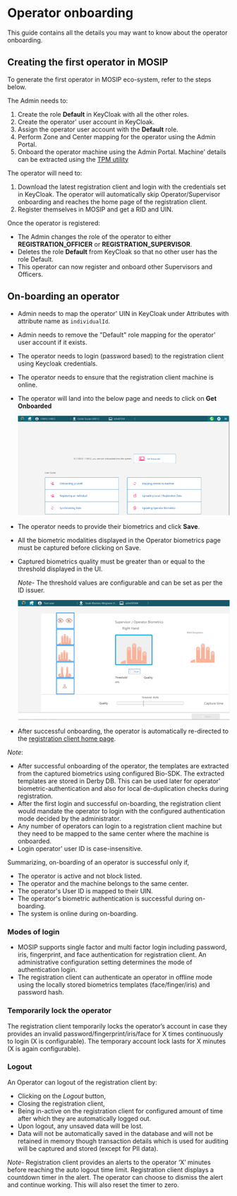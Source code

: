 # Operator onboarding 
This guide contains all the details you may want to know about the operator onboarding.

## Creating the first operator in MOSIP
To generate the first operator in MOSIP eco-system, refer to the steps below.

The Admin needs to:
1. Create the role **Default** in KeyCloak with all the other roles.
1. Create the operator' user account in KeyCloak.
1. Assign the operator user account with the **Default** role.
1. Perform Zone and Center mapping for the operator using the Admin Portal.
1. Onboard the operator machine using the Admin Portal. Machine' details can be extracted using the [TPM utility](https://github.com/mosip/mosip-infra/blob/develop/deployment/sandbox-v2/utils/tpm/key_extractor/README.md)

The operator will need to:
1. Download the latest registration client and login with the credentials set in KeyCloak.
   The operator will automatically skip Operator/Supervisor onboarding and reaches the home page of the registration client.
2. Register themselves in MOSIP and get a RID and UIN.

Once the operator is registered:
* The Admin changes the role of the operator to either **REGISTRATION_OFFICER** or **REGISTRATION_SUPERVISOR**. 
* Deletes the role **Default** from KeyCloak so that no other user has the role Default.   
* This operator can now register and onboard other Supervisors and Officers.

## On-boarding an operator

* Admin needs to map the operator' UIN in KeyCloak under Attributes with attribute name as `individualId`.
* Admin needs to remove the "Default" role mapping for the operator' user account if it exists.
* The operator needs to login (password based) to the registration client using Keycloak credentials.
* The operator needs to ensure that the registration client machine is online.
* The operator will land into the below page and needs to click on **Get Onboarded**

  ![](_images/reg-client-user-onboard.png)

* The operator needs to provide their biometrics and click **Save**.
* All the biometric modalities displayed in the Operator biometrics page must be captured before clicking on Save.
* Captured biometrics quality must be greater than or equal to the threshold displayed in the UI.

  *Note*- The threshold values are configurable and can be set as per the ID issuer.

  ![](_images/reg-client-biometric-page.png) 

* After successful onboarding, the operator is automatically re-directed to the [registration client home page](registration-client-home-page.md).

*Note*:
- After successful onboarding of the operator, the templates are extracted from the captured biometrics using configured Bio-SDK.
The extracted templates are stored in Derby DB. This can be used later for operator' biometric-authentication and also for local de-duplication checks during registration.
- After the first login and successful on-boarding, the registration client would mandate the operator to login with the configured authentication mode decided by the administrator.
- Any number of operators can login to a registration client machine but they need to be mapped to the same center where the machine is onboarded.
- Login operator' user ID is case-insensitive.

Summarizing, on-boarding of an operator is successful only if,
* The operator is active and not block listed.
* The operator and the machine belongs to the same center.
* The operator's User ID is mapped to their UIN. 
* The operator's biometric authentication is successful during on-boarding.
* The system is online during on-boarding.

### Modes of login
* MOSIP supports single factor and multi factor login including password, iris, fingerprint, and face authentication for registration client. An administrative configuration setting determines the mode of authentication login.
* The registration client can authenticate an operator in offline mode using the locally stored biometrics templates (face/finger/iris) and password hash.

### Temporarily lock the operator
The registration client temporarily locks the operator’s account in case they provides an invalid password/fingerprint/iris/face for X times continuously to login (X is configurable). The temporary account lock lasts for X minutes (X is again configurable).

### Logout
An Operator can logout of the registration client by:
* Clicking on the *Logout* button, 
* Closing the registration client, 
* Being in-active on the registration client for configured amount of time after which they are automatically logged out.
* Upon logout, any unsaved data will be lost. 
* Data will not be automatically saved in the database and will not be retained in memory though transaction details which is used for auditing will be captured and stored (except for PII data).

*Note*- Registration client provides an alerts to the operator ‘X’ minutes before reaching the auto logout time limit. Registration client displays a countdown timer in the alert. The operator can choose to dismiss the alert and continue working. This will also reset the timer to zero.




